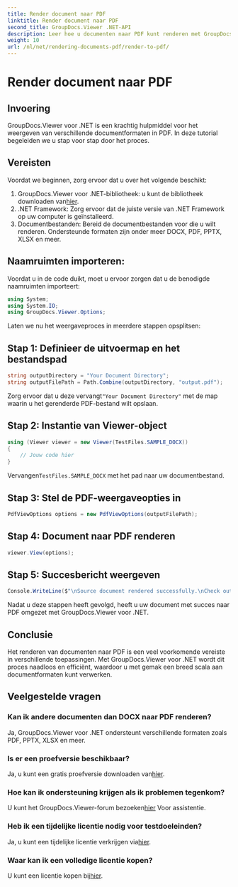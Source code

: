 ```yaml
---
title: Render document naar PDF
linktitle: Render document naar PDF
second_title: GroupDocs.Viewer .NET-API
description: Leer hoe u documenten naar PDF kunt renderen met GroupDocs.Viewer voor .NET. Stap-voor-stap handleiding met vereisten en veelgestelde vragen inbegrepen.
weight: 10
url: /nl/net/rendering-documents-pdf/render-to-pdf/
---
```


# Render document naar PDF

## Invoering
GroupDocs.Viewer voor .NET is een krachtig hulpmiddel voor het weergeven van verschillende documentformaten in PDF. In deze tutorial begeleiden we u stap voor stap door het proces.
## Vereisten

Voordat we beginnen, zorg ervoor dat u over het volgende beschikt:
1.  GroupDocs.Viewer voor .NET-bibliotheek: u kunt de bibliotheek downloaden van[hier](https://releases.groupdocs.com/viewer/net/).
2. .NET Framework: Zorg ervoor dat de juiste versie van .NET Framework op uw computer is geïnstalleerd.
3. Documentbestanden: Bereid de documentbestanden voor die u wilt renderen. Ondersteunde formaten zijn onder meer DOCX, PDF, PPTX, XLSX en meer.

## Naamruimten importeren:
Voordat u in de code duikt, moet u ervoor zorgen dat u de benodigde naamruimten importeert:
```csharp
using System;
using System.IO;
using GroupDocs.Viewer.Options;
```

Laten we nu het weergaveproces in meerdere stappen opsplitsen:
## Stap 1: Definieer de uitvoermap en het bestandspad
```csharp
string outputDirectory = "Your Document Directory";
string outputFilePath = Path.Combine(outputDirectory, "output.pdf");
```
 Zorg ervoor dat u deze vervangt`"Your Document Directory"` met de map waarin u het gerenderde PDF-bestand wilt opslaan.
## Stap 2: Instantie van Viewer-object
```csharp
using (Viewer viewer = new Viewer(TestFiles.SAMPLE_DOCX))
{
    // Jouw code hier
}
```
 Vervangen`TestFiles.SAMPLE_DOCX` met het pad naar uw documentbestand.
## Stap 3: Stel de PDF-weergaveopties in
```csharp
PdfViewOptions options = new PdfViewOptions(outputFilePath);
```
## Stap 4: Document naar PDF renderen
```csharp
viewer.View(options);
```
## Stap 5: Succesbericht weergeven
```csharp
Console.WriteLine($"\nSource document rendered successfully.\nCheck output in {outputDirectory}.");
```
Nadat u deze stappen heeft gevolgd, heeft u uw document met succes naar PDF omgezet met GroupDocs.Viewer voor .NET.

## Conclusie
Het renderen van documenten naar PDF is een veel voorkomende vereiste in verschillende toepassingen. Met GroupDocs.Viewer voor .NET wordt dit proces naadloos en efficiënt, waardoor u met gemak een breed scala aan documentformaten kunt verwerken.
## Veelgestelde vragen
### Kan ik andere documenten dan DOCX naar PDF renderen?
Ja, GroupDocs.Viewer voor .NET ondersteunt verschillende formaten zoals PDF, PPTX, XLSX en meer.
### Is er een proefversie beschikbaar?
 Ja, u kunt een gratis proefversie downloaden van[hier](https://releases.groupdocs.com/).
### Hoe kan ik ondersteuning krijgen als ik problemen tegenkom?
 U kunt het GroupDocs.Viewer-forum bezoeken[hier](https://forum.groupdocs.com/c/viewer/9) Voor assistentie.
### Heb ik een tijdelijke licentie nodig voor testdoeleinden?
 Ja, u kunt een tijdelijke licentie verkrijgen via[hier](https://purchase.groupdocs.com/temporary-license/).
### Waar kan ik een volledige licentie kopen?
 U kunt een licentie kopen bij[hier](https://purchase.groupdocs.com/buy).